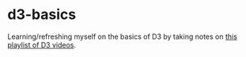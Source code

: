 # d3-basics

Learning/refreshing myself on the basics of D3 by taking notes on [this playlist of D3 videos](https://www.youtube.com/playlist?list=PLw5h0DiJ-9PACJazNFIQsJw3NqcAZ5VwR).
